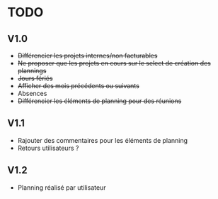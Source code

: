 # TODO

## V1.0

  * ~~Différencier les projets internes/non facturables~~
  * ~~Ne proposer que les projets en cours sur le select de création des plannings~~
  * ~~Jours fériés~~
  * ~~Afficher des mois précédents ou suivants~~
  * Absences
  * ~~Différencier les éléments de planning pour des réunions~~

## V1.1

  * Rajouter des commentaires pour les éléments de planning
  * Retours utilisateurs ?

## V1.2

  * Planning réalisé par utilisateur

